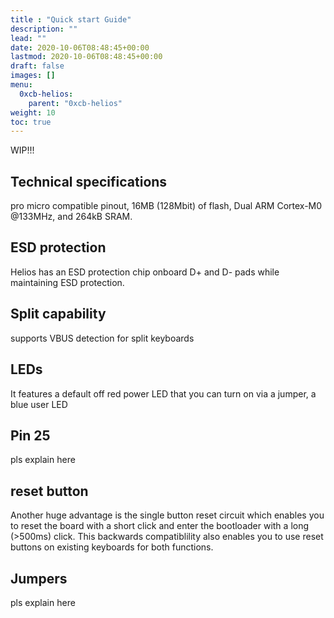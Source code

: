 ```yaml
---
title : "Quick start Guide"
description: ""
lead: ""
date: 2020-10-06T08:48:45+00:00
lastmod: 2020-10-06T08:48:45+00:00
draft: false
images: []
menu:
  0xcb-helios:
    parent: "0xcb-helios"
weight: 10
toc: true
---
```


WIP!!!

## Technical specifications

pro micro compatible pinout, 16MB (128Mbit) of flash, Dual ARM Cortex-M0 @133MHz, and 264kB SRAM.

## ESD protection

Helios has an ESD protection chip onboard
D+ and D- pads while maintaining ESD protection.

## Split capability

supports VBUS detection for split keyboards

## LEDs

It features a default off red power LED that you can turn on via a jumper, a blue user LED

## Pin 25

pls explain here

## reset button

Another huge advantage is the single button reset circuit which enables you to reset the board with a short click and enter the bootloader with a long (>500ms) click. This backwards compatiblility also enables you to use reset buttons on existing keyboards for both functions.

## Jumpers

pls explain here
